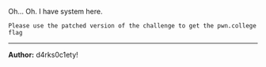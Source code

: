 Oh... Oh. I have system here.

`Please use the patched version of the challenge to get the pwn.college flag`

---
**Author:** d4rks0c1ety!